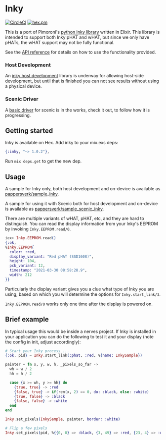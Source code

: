 # Inky

[![CircleCI](https://circleci.com/gh/pappersverk/inky.svg?style=svg)](https://circleci.com/gh/pappersverk/inky)
[![hex.pm](https://img.shields.io/hexpm/v/inky.svg)](https://hex.pm/packages/inky)

This is a port of Pimoroni's [python Inky
library](https://github.com/pimoroni/inky) written in Elixir. This library is
intended to support both Inky pHAT and wHAT, but since we only have pHATs, the
wHAT support may not be fully functional.

See the [API reference](https://hexdocs.pm/inky/api-reference.html) for details
on how to use the functionality provided.

### Host Development

An [inky host development](https://github.com/pappersverk/inky_host_dev) library
is underway for allowing host-side development, but until that is finished you
can not see results without using a physical device.

### Scenic Driver

A [basic driver](https://github.com/pappersverk/scenic_driver_inky) for scenic
is in the works, check it out, to follow how it is progressing.

## Getting started

Inky is available on Hex. Add inky to your mix.exs deps:

```elixir
{:inky, "~> 1.0.2"},
```

Run `mix deps.get` to get the new dep.

## Usage

A sample for Inky only, both host development and on-device is available as [pappersverk/sample_inky](https://github.com/pappersverk/sample_inky).

A sample for using it with Scenic both for host development and on-device is available as [pappersverk/sample_scenic_inky](https://github.com/pappersverk/sample_scenic_inky).

There are multiple variants of wHAT, pHAT, etc, and they are hard to distinguish.
You can read the display information from your Inky's EEPROM by invoking `Inky.EEPROM.read/0`.

```elixir
iex> Inky.EEPROM.read()
{:ok,
%Inky.EEPROM{
  color: :red,
  display_variant: "Red pHAT (SSD1608)",
  height: 104,
  pcb_variant: 12,
  timestamp: "2021-03-30 08:58:28.9",
  width: 212
}}
```

Particularly the display variant gives you a clue what type of Inky you are
using, based on which you will determine the options for `Inky.start_link/3`.

`Inky.EEPROM.read/0` works only one time after the display is powered on.

## Brief example

In typical usage this would be inside a nerves project. If Inky is installed in
your application you can do the following to test it and your display (note the
config in init, adjust accordingly):

```elixir
# Start your Inky process ...
{:ok, pid} = Inky.start_link(:phat, :red, %{name: InkySample})

painter = fn x, y, w, h, _pixels_so_far ->
  wh = w / 2
  hh = h / 2

  case {x >= wh, y >= hh} do
    {true, true} -> :red
    {false, true} -> if(rem(x, 2) == 0, do: :black, else: :white)
    {true, false} -> :black
    {false, false} -> :white
  end
end

Inky.set_pixels(InkySample, painter, border: :white)

# Flip a few pixels
Inky.set_pixels(pid, %{{0, 0} => :black, {3, 49} => :red, {23, 4} => :white})
```
